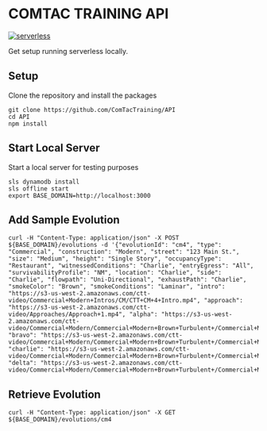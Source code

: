 # COMTAC TRAINING API

[![serverless](http://public.serverless.com/badges/v3.svg)](http://www.serverless.com)

Get setup running serverless locally.

## Setup

Clone the repository and install the packages

```
git clone https://github.com/ComTacTraining/API
cd API
npm install
```

## Start Local Server

Start a local server for testing purposes

```
sls dynamodb install
sls offline start
export BASE_DOMAIN=http://localhost:3000
```

## Add Sample Evolution

```
curl -H "Content-Type: application/json" -X POST ${BASE_DOMAIN}/evolutions -d '{"evolutionId": "cm4", "type": "Commercial", "construction": "Modern", "street": "123 Main St.", "size": "Medium", "height": "Single Story", "occupancyType": "Restaurant", "witnessedConditions": "Charlie", "entryEgress": "All", "survivabilityProfile": "NM", "location": "Charlie", "side": "Charlie", "flowpath": "Uni-Directional", "exhaustPath": "Charlie", "smokeColor": "Brown", "smokeConditions": "Laminar", "intro": "https://s3-us-west-2.amazonaws.com/ctt-video/Commercial+Modern+Intros/CM/CTT+CM+4+Intro.mp4", "approach": "https://s3-us-west-2.amazonaws.com/ctt-video/Approaches/Approach+1.mp4", "alpha": "https://s3-us-west-2.amazonaws.com/ctt-video/Commercial+Modern/Commercial+Modern+Brown+Turbulent+/Commercial+Modern+Brown+Turbulent+/CM+4/CM+Alpha+4+No+Tag++.mp4", "bravo": "https://s3-us-west-2.amazonaws.com/ctt-video/Commercial+Modern/Commercial+Modern+Brown+Turbulent+/Commercial+Modern+Brown+Turbulent+/CM+4/CM+Bravo+4+Tag++.mp4", "charlie": "https://s3-us-west-2.amazonaws.com/ctt-video/Commercial+Modern/Commercial+Modern+Brown+Turbulent+/Commercial+Modern+Brown+Turbulent+/CM+4/CM+Charlie+4+Tag+++.mp4", "delta": "https://s3-us-west-2.amazonaws.com/ctt-video/Commercial+Modern/Commercial+Modern+Brown+Turbulent+/Commercial+Modern+Brown+Turbulent+/CM+4/CM+Delta+4+Tag+++.mp4"}'
```

## Retrieve Evolution

```
curl -H "Content-Type: application/json" -X GET ${BASE_DOMAIN}/evolutions/cm4
```
